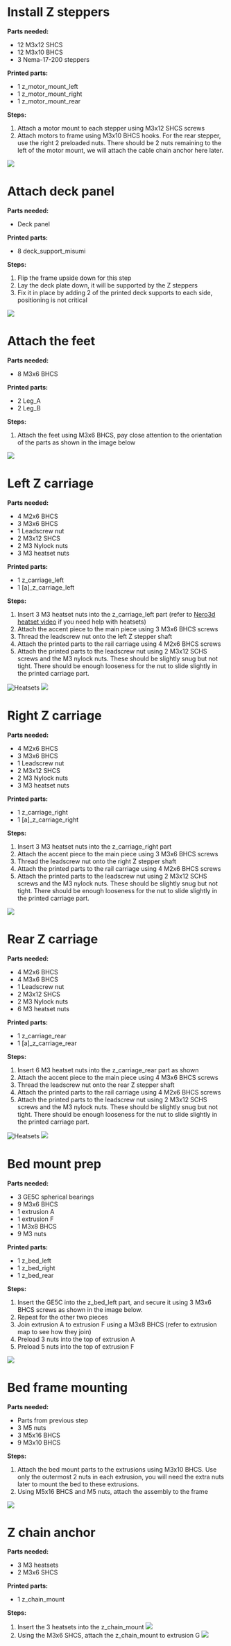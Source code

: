 # Install Z steppers

**Parts needed:**
* 12 M3x12 SHCS 
* 12 M3x10 BHCS
* 3 Nema-17-200 steppers
  
**Printed parts:**
* 1 z_motor_mount_left
* 1 z_motor_mount_right
* 1 z_motor_mount_rear

**Steps:**

1. Attach a motor mount to each stepper using M3x12 SHCS screws
2. Attach motors to frame using M3x10 BHCS hooks. For the rear stepper, use the right 2 preloaded nuts. There should be 2 nuts remaining to the left of the motor mount, we will attach the cable chain anchor here later.

![](images/z_steppers_added.png)


# Attach deck panel

**Parts needed:**
* Deck panel 
  
**Printed parts:**
* 8 deck_support_misumi

**Steps:**
1. Flip the frame upside down for this step
2. Lay the deck plate down, it will be supported by the Z steppers
3. Fix it in place by adding 2 of the printed deck supports to each side, positioning is not critical

![](images/deck_plate_added_bottom_view.png)



# Attach the feet

**Parts needed:**
* 8 M3x6 BHCS

**Printed parts:**
* 2 Leg_A
* 2 Leg_B

**Steps:**
1. Attach the feet using M3x6 BHCS, pay close attention to the orientation of the parts as shown in the image below

![](images/feet_attached.png)




# Left Z carriage

**Parts needed:**
* 4 M2x6 BHCS
* 3 M3x6 BHCS
* 1 Leadscrew nut
* 2 M3x12 SHCS
* 2 M3 Nylock nuts 
* 3 M3 heatset nuts
  
**Printed parts:**
* 1 z_carriage_left
* 1 [a]_z_carriage_left

**Steps:**
1. Insert 3 M3 heatset nuts into the z_carriage_left part (refer to [Nero3d heatset video](https://www.youtube.com/watch?v=cyof7fYFcuQ&list=PL7zrGeKp_8CTDOmpwZr5JnCSJqEghFh9j&index=31) if you need help with heatsets)
2. Attach the accent piece to the main piece using 3 M3x6 BHCS screws
3. Thread the leadscrew nut onto the left Z stepper shaft
4. Attach the printed parts to the rail carriage using 4 M2x6 BHCS screws
5. Attach the printed parts to the leadscrew nut using 2 M3x12 SCHS screws and the M3 nylock nuts. These should be slightly snug but not tight. There should be enough looseness for the nut to slide slightly in the printed carriage part.

![Heatsets](images/z_carriage_left_heatsets.png)
![](images/left_z_carriage.png)




# Right Z carriage

**Parts needed:**
* 4 M2x6 BHCS
* 3 M3x6 BHCS
* 1 Leadscrew nut
* 2 M3x12 SHCS
* 2 M3 Nylock nuts 
* 3 M3 heatset nuts
  
**Printed parts:**
* 1 z_carriage_right
* 1 [a]_z_carriage_right

**Steps:**
1. Insert 3 M3 heatset nuts into the z_carriage_right part
3. Attach the accent piece to the main piece using 3 M3x6 BHCS screws
4. Thread the leadscrew nut onto the right Z stepper shaft
5. Attach the printed parts to the rail carriage using 4 M2x6 BHCS screws
6. Attach the printed parts to the leadscrew nut using 2 M3x12 SCHS screws and the M3 nylock nuts. These should be slightly snug but not tight. There should be enough looseness for the nut to slide slightly in the printed carriage part.

![](images/z_carriage_right.png)



# Rear Z carriage 

**Parts needed:**
* 4 M2x6 BHCS
* 4 M3x6 BHCS
* 1 Leadscrew nut
* 2 M3x12 SHCS
* 2 M3 Nylock nuts 
* 6 M3 heatset nuts
  


**Printed parts:**
* 1 z_carriage_rear
* 1 [a]_z_carriage_rear


**Steps:**
1. Insert 6 M3 heatset nuts into the z_carriage_rear part as shown
3. Attach the accent piece to the main piece using 4 M3x6 BHCS screws
4. Thread the leadscrew nut onto the rear Z stepper shaft
5. Attach the printed parts to the rail carriage using 4 M2x6 BHCS screws
6. Attach the printed parts to the leadscrew nut using 2 M3x12 SCHS screws and the M3 nylock nuts. These should be slightly snug but not tight. There should be enough looseness for the nut to slide slightly in the printed carriage part.

![Heatsets](images/z_carriage_rear_heatsets.png)
![](images/z_carriage_rear.png)



# Bed mount prep

**Parts needed:**
* 3 GE5C spherical bearings
* 9 M3x6 BHCS
* 1 extrusion A
* 1 extrusion F
* 1 M3x8 BHCS
* 9 M3 nuts

**Printed parts:**
* 1 z_bed_left
* 1 z_bed_right
* 1 z_bed_rear


**Steps:**
1. Insert the GE5C into the z_bed_left part, and secure it using 3 M3x6 BHCS screws as shown in the image below.
2. Repeat for the other two pieces 
3. Join extrusion A to extrusion F using a M3x8 BHCS (refer to extrusion map to see how they join)
4. Preload 3 nuts into the top of extrusion A 
5. Preload 5 nuts into the top of extrusion F

![](images/left_z_bed_ge5c.png)


# Bed frame mounting

**Parts needed:**
* Parts from previous step
* 3 M5 nuts
* 3 M5x16 BHCS
* 9 M3x10 BHCS

**Steps:**
1. Attach the bed mount parts to the extrusions using M3x10 BHCS. Use only the outermost 2 nuts in each extrusion, you will need the extra nuts later to mount the bed to these extrusions.
2. Using M5x16 BHCS and M5 nuts, attach the assembly to the frame

![](images/bed_frame_mounted.png)

# Z chain anchor

**Parts needed:**
* 3 M3 heatsets
* 2 M3x6 SHCS

**Printed parts:**
* 1 z_chain_mount
  
**Steps:**
1. Insert the 3 heatsets into the z_chain_mount ![](images/z_chain_anchor_heatsets.png)
2. Using the M3x6 SHCS, attach the z_chain_mount to extrusion G ![](images/z_chain_anchor_attached.png)

